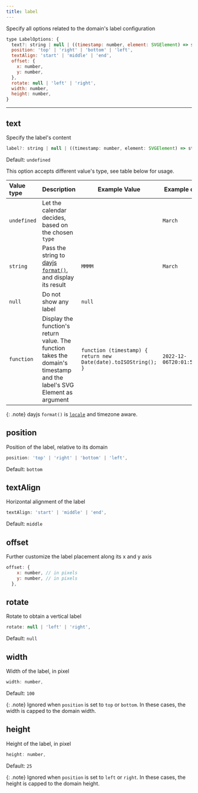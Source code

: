 ```yaml
---
title: label
---
```


Specify all options related to the domain's label configuration

```js
type LabelOptions: {
  text?: string | null | ((timestamp: number, element: SVGElement) => string);
  position: 'top' | 'right' | 'bottom' | 'left',
  textAlign: 'start' | 'middle' | 'end',
  offset: {
    x: number,
    y: number,
  },
  rotate: null | 'left' | 'right',
  width: number,
  height: number,
}
```

<hr />

## text

Specify the label's content

```js
label?: string | null | ((timestamp: number, element: SVGElement) => string);
```

Default: `undefined`

This option accepts different value's type, see table below for usage.

| Value type  | Description                                                                                                            | Example Value                                                   | Example output             |
| :---------- | :--------------------------------------------------------------------------------------------------------------------- | --------------------------------------------------------------- | -------------------------- |
| `undefined` | Let the calendar decides, based on the chosen `type`                                                                   |                                                                 | `March`                    |
| `string`    | Pass the string to [dayjs `format()`](https://day.js.org/docs/en/display/format), and display its result               | `MMMM`                                                          | `March`                    |
| `null`      | Do not show any label                                                                                                  | `null`                                                          |                            |
| `function`  | Display the function's return value. The function takes the domain's timestamp and the label's SVG Element as argument | `function (timestamp) { return new Date(date).toISOString(); }` | `2022-12-06T20:01:51.290Z` |

{: .note}
dayjs `format()` is [`locale`](/options/date.html#locale) and timezone aware.

## position

Position of the label, relative to its domain

```js
position: 'top' | 'right' | 'bottom' | 'left',
```

Default: `bottom`

## textAlign

Horizontal alignment of the label

```js
textAlign: 'start' | 'middle' | 'end',
```

Default: `middle`

## offset

Further customize the label placement along its x and y axis

```js
offset: {
    x: number, // in pixels
    y: number, // in pixels
  },
```

## rotate

Rotate to obtain a vertical label

```js
rotate: null | 'left' | 'right',
```

Default: `null`

## width

Width of the label, in pixel

```js
width: number,
```

Default: `100`

{: .note}
Ignored when `position` is set to `top` or `bottom`.
In these cases, the width is capped to the domain width.

## height

Height of the label, in pixel

```js
height: number,
```

Default: `25`

{: .note}
Ignored when `position` is set to `left` or `right`.
In these cases, the height is capped to the domain height.

